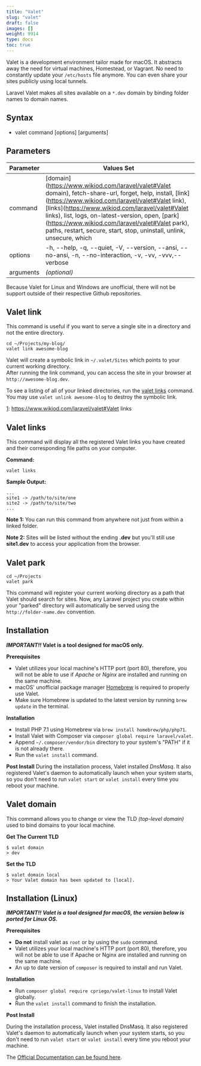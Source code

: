 ```yaml
---
title: "Valet"
slug: "valet"
draft: false
images: []
weight: 9914
type: docs
toc: true
---
```


Valet is a development environment tailor made for macOS. It abstracts away the need for virtual machines, Homestead, or Vagrant. No need to constantly update your `/etc/hosts` file anymore. You can even share your sites publicly using local tunnels.

Laravel Valet makes all sites available on a `*.dev` domain by binding folder names to domain names.

## Syntax
 - valet command [options] [arguments]


## Parameters
| Parameter | Values Set |
| ------ | ------ |
| command | [domain](https://www.wikiod.com/laravel/valet#Valet domain), fetch-share-url, forget, help, install, [link](https://www.wikiod.com/laravel/valet#Valet link), [links](https://www.wikiod.com/laravel/valet#Valet links), list, logs, on-latest-version, open, [park](https://www.wikiod.com/laravel/valet#Valet park), paths, restart, secure, start, stop, uninstall, unlink, unsecure, which |
| options | -h, --help, -q, --quiet, -V, --version, --ansi, --no-ansi, -n, --no-interaction, -v, -vv, -vvv,--verbose |
| arguments | *(optional)* |

Because Valet for Linux and Windows are unofficial, there will not be support outside of their respective Github repositories.

## Valet link
This command is useful if you want to serve a single site in a directory and not the entire directory.

    cd ~/Projects/my-blog/
    valet link awesome-blog

Valet will create a symbolic link in `~/.valet/Sites` which points to your current working directory.  
After running the link command, you can access the site in your browser at `http://awesome-blog.dev`.  

To see a listing of all of your linked directories, run the [valet links][1] command. You may use `valet unlink awesome-blog` to destroy the symbolic link.


  [1]: https://www.wikiod.com/laravel/valet#Valet links

## Valet links
This command will display all the registered Valet links you have created and their corresponding file paths on your computer.

**Command:**

    valet links
    
**Sample Output:**

    ...
    site1 -> /path/to/site/one
    site2 -> /path/to/site/two
    ...


**Note 1:** You can run this command from anywhere not just from within a linked folder. 

**Note 2:** Sites will be listed without the ending **.dev** but you'll still use **site1.dev** to access your application from the browser.

## Valet park
    cd ~/Projects
    valet park

This command will register your current working directory as a path that Valet should search for sites. Now, any Laravel project you create within your "parked" directory will automatically be served using the `http://folder-name.dev` convention.

## Installation
***IMPORTANT!!* Valet is a tool designed for macOS only.**

**Prerequisites** 

- Valet utilizes your local machine's HTTP port (port 80), therefore, you will not be able to use if *Apache* or *Nginx* are installed and running on the same machine.
- macOS' unofficial package manager [Homebrew][1] is required to properly use Valet. 
- Make sure Homebrew is updated to the latest version by running `brew update` in the terminal.


**Installation**

- Install PHP 7.1 using Homebrew via `brew install homebrew/php/php71`.
- Install Valet with Composer via `composer global require laravel/valet`.
- Append `~/.composer/vendor/bin` directory to your system's "PATH" if it is not already there.
- Run the `valet install` command.

**Post Install**
During the installation process, Valet installed *DnsMasq*. It also registered Valet's daemon to automatically launch when your system starts, so you don't need to run `valet start` or `valet install` every time you reboot your machine.

  [1]: https://brew.sh

## Valet domain
This command allows you to change or view the TLD *(top-level domain)* used to bind domains to your local machine.

**Get The Current TLD**

    $ valet domain
    > dev

**Set the TLD**

    $ valet domain local
    > Your Valet domain has been updated to [local].



## Installation (Linux)
***IMPORTANT!! Valet is a tool designed for macOS, the version below is ported for Linux OS.***

**Prerequisites**

- **Do not** install valet as `root` or by using the `sudo` command.
- Valet utilizes your local machine's HTTP port (port 80), therefore, you will not be able to use if Apache or Nginx are installed and running on the same machine.
- An up to date version of `composer` is required to install and run Valet.

**Installation**

- Run `composer global require cpriego/valet-linux` to install Valet globally.
- Run the `valet install` command to finish the installation.

**Post Install** 

During the installation process, Valet installed DnsMasq. It also registered Valet's daemon to automatically launch when your system starts, so you don't need to run `valet start` or `valet install` every time you reboot your machine.

The [Official Documentation can be found here][1].


  [1]: https://github.com/cpriego/valet-linux/wiki

